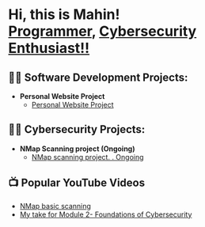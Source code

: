 <h1>Hi, this is Mahin! <br/><a href="https://github.com/mahin12">Programmer</a>, <a href="https://www.linkedin.com/in/mahin-arafat/">Cybersecurity Enthusiast!!</a></h1>

<h2>👨‍💻 Software Development Projects:</h2>

- <b>Personal Website Project</b>
  - [Personal Website Project](https://mdmahinarafat.netlify.app/)

<h2>👨‍💻 Cybersecurity Projects:</h2>

- <b>NMap Scanning project (Ongoing)</b>
  - [NMap scanning project. . Ongoing](https://youtu.be/i-rUcpROfUY?si=vmy_5GWlDh7Xid4V)

<h2>📺 Popular YouTube Videos</h2>

- [NMap basic scanning](https://www.youtube.com/watch?v=i-rUcpROfUY)
- [My take for Module 2- Foundations of Cybersecurity](https://www.youtube.com/watch?v=TpMDvxs_dWQ)


